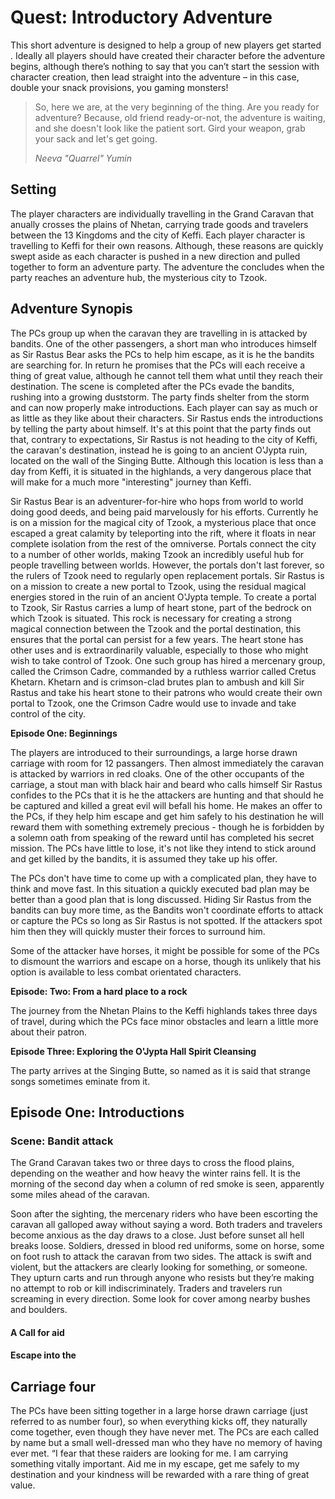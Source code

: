 # Quest: Introductory Adventure

This short adventure is designed to help a group of new players get started . Ideally all players should have created their character before the adventure begins, although there’s nothing to say that you can’t start the session with character creation, then lead straight into the adventure – in this case, double your snack provisions, you gaming monsters!

> So, here we are, at the very beginning of the thing. Are you ready for adventure? Because, old friend ready-or-not, the  adventure is waiting, and she doesn't look like the patient sort. Gird your weapon, grab your sack and let's get going. 
> 
> _Neeva "Quarrel" Yumin_

## Setting

The player characters are individually travelling in the Grand Caravan that anually crosses the plains of Nhetan, carrying trade goods and travelers between the 13 Kingdoms and the city of Keffi. Each player character is travelling to Keffi for their own reasons. Although, these reasons are quickly swept aside as each character is pushed in a new direction and pulled together to form an adventure party. The adventure the concludes when the party reaches an adventure hub, the mysterious city to Tzook.

## Adventure Synopis

The PCs group up when the caravan they are travelling in is attacked by bandits. One of the other passengers, a short man who introduces himself as Sir Rastus Bear asks the PCs to help him escape, as it is he the bandits are searching for. In return he promises that the PCs will each receive a thing of great value, although he cannot tell them what until they reach their destination. The scene is completed after the PCs evade the bandits, rushing into a growing duststorm. The party finds shelter from the storm and can now properly make introductions. Each player can say as much or as little as they like about their characters. Sir Rastus ends the introductions by telling the party about himself. It's at this point that the party finds out that, contrary to expectations, Sir Rastus is not heading to the city of Keffi, the caravan's destination, instead he is going to an ancient O'Jypta ruin, located on the wall of the Singing Butte. Although this location is less than a day from Keffi, it is situated in the highlands, a very dangerous place that will make for a much more "interesting" journey than Keffi.

Sir Rastus Bear is an adventurer-for-hire who hops from world to world doing good deeds, and being paid marvelously for his efforts. Currently he is on a mission for the magical city of Tzook, a mysterious place that once escaped a great calamity by teleporting into the rift, where it floats in near complete isolation from the rest of the omniverse. Portals connect the city to a number of other worlds, making Tzook an incredibly useful hub for people travelling between worlds. However, the portals don't last forever, so the rulers of Tzook need to regularly open replacement portals. Sir Rastus is on a mission to create a new portal to Tzook, using the residual magical energies stored in the ruin of an ancient O'Jypta temple. To create a portal to Tzook, Sir Rastus carries a lump of heart stone, part of the bedrock on which Tzook is situated. This rock is necessary for creating a strong magical connection between the Tzook and the portal destination, this ensures that the portal can persist for a few years. The heart stone has other uses and is extraordinarily valuable, especially to those who might wish to take control of Tzook. One such group has hired a mercenary group, called the Crimson Cadre, commanded by a ruthless warrior called Cretus Khetarn. Khetarn and is crimson-clad brutes plan to ambush and kill Sir Rastus and take his heart stone to their patrons who would create their own portal to Tzook, one the Crimson Cadre would use to invade and take control of the city.

**Episode One: Beginnings**

The players are introduced to their surroundings, a large horse drawn carriage with room for 12 passangers. Then almost immediately the caravan is attacked by warriors in red cloaks. One of the other occupants of the carriage, a stout man with black hair and beard who calls himself Sir Rastus confides to the PCs that it is he the attackers are hunting and that should he be captured and killed a great evil will befall his home. He makes an offer to the PCs, if they help him escape and get him safely to his destination he will reward them with something extremely precious - though he is forbidden by a solemn  oath from speaking of the reward until has completed his secret mission. The PCs have little to lose, it's not like they intend to stick around and get killed by the bandits, it is assumed they take up his offer.

The PCs don't have time to come up with a complicated plan, they have to think and move fast. In this situation a quickly executed bad plan may be better than a good plan that is long discussed. Hiding Sir Rastus from the bandits can buy more time, as the Bandits won't coordinate efforts to attack or capture the PCs so long as Sir Rastus is not spotted. If the attackers spot him then they will quickly muster their forces to surround him.

Some of the attacker have horses, it might be possible for some of the PCs to dismount the warriors and escape on a horse, though its unlikely that his option is available to less combat orientated characters. 

**Episode: Two: From a hard place to a rock**

The journey from the Nhetan Plains to the Keffi highlands takes three days of travel, during which the PCs face minor obstacles and learn a little more about their patron. 

**Episode Three: Exploring the O'Jypta Hall Spirit Cleansing**

The party arrives at the Singing Butte, so named as it is said that strange songs sometimes eminate from it.


## Episode One: Introductions

### Scene: Bandit attack

The Grand Caravan takes two or three days to cross the flood plains, depending on the weather and how heavy the winter rains fell. It is the morning of the second day when a column of red smoke is seen, apparently some miles ahead of the caravan.

Soon after the sighting, the mercenary riders who have been escorting the caravan all galloped away without saying a word. Both traders and travelers become anxious as the day draws to a close. Just before sunset all hell breaks loose. Soldiers, dressed in blood red uniforms, some on horse, some on foot rush to attack the caravan from two sides. The attack is swift and violent, but the attackers are clearly looking for something, or someone. They upturn carts and run through anyone who resists but they’re making no attempt to rob or kill indiscriminately. Traders and travelers run screaming in every direction. Some look for cover among nearby bushes and boulders. 

#### A Call for aid


#### Escape into the 

## Carriage four

The PCs have been sitting together in a large horse drawn carriage (just referred to as number four), so when everything kicks off, they naturally come together, even though they have never met.
The PCs are each called by name but a small well-dressed man who they have no memory of having ever met. “I fear that these raiders are looking for me. I am carrying something vitally important. Aid me in my escape, get me safely to my destination and your kindness will be rewarded with a rare thing of great value. 
